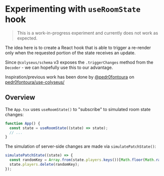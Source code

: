 # Experimenting with `useRoomState` hook

> This is a work-in-progress experiment and currently does not work as expected.

The idea here is to create a React hook that is able to trigger a re-render only when the requested portion of the state receives an update.

Since `@colyseus/schema` v3 exposes the `.triggerChanges` method from the `Decoder` - we can hopefully use this to our advantage.

Inspiration/previous work has been done by [@pedr0fontoura](https://github.com/pedr0fontoura) on [pedr0fontoura/use-colyseus/](https://github.com/pedr0fontoura/use-colyseus/)

## Overview

The `App.tsx` uses `useRoomState()` to "subscribe" to simulated room state changes:

```typescript
function App() {
  const state = useRoomState((state) => state);
  // ...
}
```

The simulation of server-side changes are made via `simulatePatchState()`:

```typescript
simulatePatchState((state) => {
  const randomKey = Array.from(state.players.keys())[Math.floor(Math.random() * state.players.size)];
  state.players.delete(randomKey);
});
```